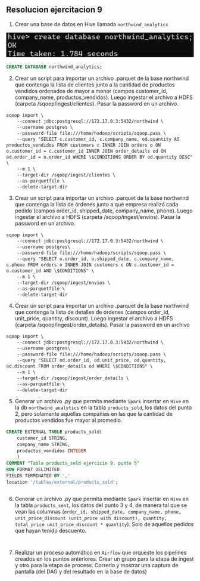## Resolucion ejercitacion 9

1. Crear una base de datos en Hive llamada `northwind_analytics`

![creacion base de datos](image.png)

```sql
CREATE DATABASE northwind_analytics;
```

2. Crear un script para importar un archivo .parquet de la base northwind que contenga la lista de clientes junto a la cantidad de productos vendidos ordenados de mayor a menor (campos customer_id, company_name, productos_vendidos). Luego ingestar el archivo a HDFS (carpeta /sqoop/ingest/clientes). Pasar la password en un archivo.

```
sqoop import \
    --connect jdbc:postgresql://172.17.0.3:5432/northwind \
    --username postgres \
    --password-file file:///home/hadoop/scripts/sqoop.pass \
    --query "SELECT c.customer_id, c.company_name, od.quantity AS productos_vendidos FROM customers c INNER JOIN orders o ON o.customer_id = c.customer_id INNER JOIN order_details od ON od.order_id = o.order_id WHERE \$CONDITIONS ORDER BY od.quantity DESC" \
    --m 1 \
    --target-dir /sqoop/ingest/clientes \
    --as-parquetfile \
    --delete-target-dir
```

3. Crear un script para importar un archivo .parquet de la base northwind que contenga la lista de órdenes junto a qué empresa realizó cada pedido (campos order_id, shipped_date, company_name, phone). Luego ingestar el archivo a HDFS (carpeta /sqoop/ingest/envíos). Pasar la password en un archivo.

```
sqoop import \
    --connect jdbc:postgresql://172.17.0.3:5432/northwind \
    --username postgres\
    --password-file file:///home/hadoop/scripts/sqoop.pass \
    --query "SELECT o.order_id, o.shipped_date, c.company_name, c.phone FROM orders o INNER JOIN customers c ON c.customer_id = o.customer_id AND \$CONDITIONS" \
    --m 1 \
    --target-dir /sqoop/ingest/envios \
    --as-parquetfile \
    --delete-target-dir
```

4. Crear un script para importar un archivo .parquet de la base northwind que contenga la lista de detalles de órdenes (campos order_id, unit_price, quantity, discount). Luego ingestar el archivo a HDFS (carpeta /sqoop/ingest/order_details). Pasar la password en un archivo

```
sqoop import \
    --connect jdbc:postgresql://172.17.0.3:5432/northwind \
    --username postgres\
    --password-file file:///home/hadoop/scripts/sqoop.pass \
    --query "SELECT od.order_id, od.unit_price, od.quantity, od.discount FROM order_details od WHERE \$CONDITIONS" \
    --m 1 \
    --target-dir /sqoop/ingest/order_details \
    --as-parquetfile \
    --delete-target-dir
```

5. Generar un archivo .py que permita mediante `Spark` insertar en `Hive` en la db `northwind_analytics` en la tabla `products_sold`, los datos del punto 2, pero solamente aquellas compañías en las que la cantidad de productos vendidos fue mayor al promedio.

```sql
CREATE EXTERNAL TABLE products_sold(
    customer_id STRING,
    company_name STRING,
    productos_vendidos INTEGER
    )
COMMENT "Tabla products_sold ejercicio 9, punto 5"
ROW FORMAT DELIMITED
FIELDS TERMINATED BY ','
location '/tables/external/products_sold';
```

```python
```

6. Generar un archivo .py que permita mediante `Spark` insertar en `Hive` en la tabla `products_sent`, los datos del punto 3 y 4, de manera tal que se vean las columnas (`order_id, shipped_date, company_name, phone, unit_price_discount (unit_price with discount), quantity, total_price unit_price_discount * quantity`). Solo de aquellos pedidos que hayan tenido descuento.

```sql
```

```python
```

7. Realizar un proceso automático en `Airflow` que orqueste los pipelines creados en los puntos anteriores. Crear un grupo para la etapa de ingest y otro para la etapa de process. Correrlo y mostrar una captura de pantalla (del DAG y del resultado en la base de datos)

```python
```